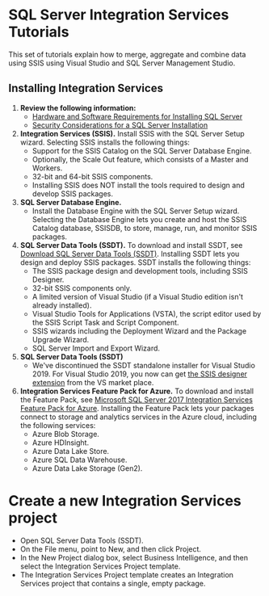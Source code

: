 # SQL Server Integration Services Tutorials
This set of tutorials explain how to merge, aggregate and combine data using SSIS using Visual Studio and SQL Server Management Studio.

## Installing Integration Services

1. **Review the following information:**
    * [Hardware and Software Requirements for Installing SQL Server](https://docs.microsoft.com/en-us/sql/sql-server/install/hardware-and-software-requirements-for-installing-sql-server?view=sql-server-ver15)
    * [Security Considerations for a SQL Server Installation](https://docs.microsoft.com/en-us/sql/sql-server/install/security-considerations-for-a-sql-server-installation?view=sql-server-ver15)
2. **Integration Services (SSIS).** Install SSIS with the SQL Server Setup wizard. Selecting SSIS installs the following things:
    * Support for the SSIS Catalog on the SQL Server Database Engine.
    * Optionally, the Scale Out feature, which consists of a Master and Workers.
    * 32-bit and 64-bit SSIS components.
    * Installing SSIS does NOT install the tools required to design and develop SSIS packages.
3. **SQL Server Database Engine.**
    * Install the Database Engine with the SQL Server Setup wizard. Selecting the Database Engine lets you create and host the SSIS Catalog database, SSISDB, to store, manage, run, and monitor SSIS packages.
4. **SQL Server Data Tools (SSDT).** To download and install SSDT, see [Download SQL Server Data Tools (SSDT)](https://docs.microsoft.com/en-us/sql/ssdt/download-sql-server-data-tools-ssdt?view=sql-server-ver15). Installing SSDT lets you design and deploy SSIS packages. SSDT installs the following things:
    * The SSIS package design and development tools, including SSIS Designer.
    * 32-bit SSIS components only.
    * A limited version of Visual Studio (if a Visual Studio edition isn't already installed).
    * Visual Studio Tools for Applications (VSTA), the script editor used by the SSIS Script Task and Script Component.
    * SSIS wizards including the Deployment Wizard and the Package Upgrade Wizard.
    * SQL Server Import and Export Wizard.
5. **SQL Server Data Tools (SSDT)**
    * We've discontinued the SSDT standalone installer for Visual Studio 2019. For Visual Studio 2019, you now can get [the SSIS designer extension](https://marketplace.visualstudio.com/items?itemName=SSIS.SqlServerIntegrationServicesProjects&ssr=false#overview) from the VS market place.
6. **Integration Services Feature Pack for Azure.** To download and install the Feature Pack, see [Microsoft SQL Server 2017 Integration Services Feature Pack for Azure](https://docs.microsoft.com/en-us/sql/integration-services/azure-feature-pack-for-integration-services-ssis?view=sql-server-2017). Installing the Feature Pack lets your packages connect to storage and analytics services in the Azure cloud, including the following services:
    * Azure Blob Storage.
    * Azure HDInsight.
    * Azure Data Lake Store.
    * Azure SQL Data Warehouse.
    * Azure Data Lake Storage (Gen2).

# Create a new Integration Services project
 * Open SQL Server Data Tools (SSDT).
 * On the File menu, point to New, and then click Project.
 * In the New Project dialog box, select Business Intelligence, and then select the Integration Services Project template.
 * The Integration Services Project template creates an Integration Services project that contains a single, empty package.

